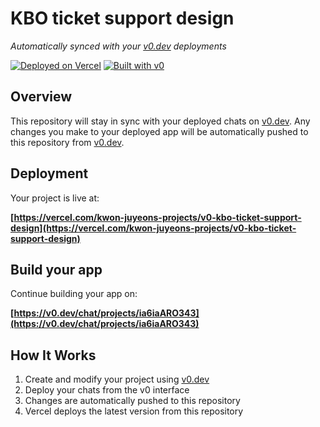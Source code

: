 # KBO ticket support design

_Automatically synced with your [v0.dev](https://v0.dev) deployments_

[![Deployed on Vercel](https://img.shields.io/badge/Deployed%20on-Vercel-black?style=for-the-badge&logo=vercel)](https://vercel.com/kwon-juyeons-projects/v0-kbo-ticket-support-design)
[![Built with v0](https://img.shields.io/badge/Built%20with-v0.dev-black?style=for-the-badge)](https://v0.dev/chat/projects/ia6iaARO343)

## Overview

This repository will stay in sync with your deployed chats on [v0.dev](https://v0.dev).
Any changes you make to your deployed app will be automatically pushed to this repository from [v0.dev](https://v0.dev).

## Deployment

Your project is live at:

**[https://vercel.com/kwon-juyeons-projects/v0-kbo-ticket-support-design](https://vercel.com/kwon-juyeons-projects/v0-kbo-ticket-support-design)**

## Build your app

Continue building your app on:

**[https://v0.dev/chat/projects/ia6iaARO343](https://v0.dev/chat/projects/ia6iaARO343)**

## How It Works

1. Create and modify your project using [v0.dev](https://v0.dev)
2. Deploy your chats from the v0 interface
3. Changes are automatically pushed to this repository
4. Vercel deploys the latest version from this repository
